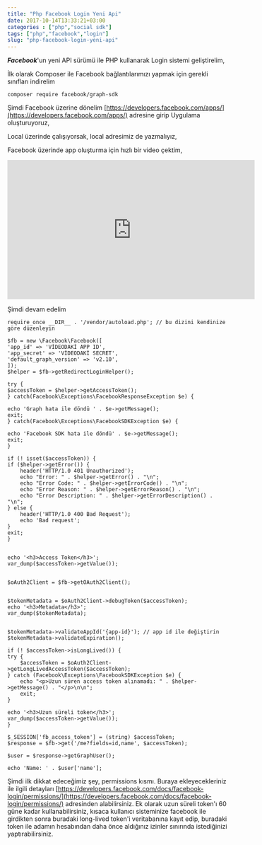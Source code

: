 ```yaml
---
title: "Php Facebook Login Yeni Api"
date: 2017-10-14T13:33:21+03:00
categories : ["php","social sdk"]
tags: ["php","facebook","login"]
slug: "php-facebook-login-yeni-api"
---
```



***Facebook***'un yeni API sürümü ile PHP kullanarak Login sistemi geliştirelim,

İlk olarak Composer ile Facebook bağlantılarımızı yapmak için gerekli sınıfları indirelim

    composer require facebook/graph-sdk

Şimdi Facebook üzerine dönelim [https://developers.facebook.com/apps/](https://developers.facebook.com/apps/) adresine girip Uygulama oluşturuyoruz,

Local üzerinde çalışıyorsak, local adresimiz de yazmalıyız,

Facebook üzerinde app oluşturma için hızlı bir video çektim,
<iframe width="560" height="315" src="https://www.youtube.com/embed/8jc8uHMKhbA" frameborder="0" allowfullscreen></iframe>

Şimdi devam edelim

    require_once __DIR__ . '/vendor/autoload.php'; // bu dizini kendinize göre düzenleyin

    $fb = new \Facebook\Facebook([
    'app_id' => 'VİDEODAKİ APP ID',
    'app_secret' => 'VİDEODAKİ SECRET',
    'default_graph_version' => 'v2.10',
    ]);
    $helper = $fb->getRedirectLoginHelper();

    try {
    $accessToken = $helper->getAccessToken();
    } catch(Facebook\Exceptions\FacebookResponseException $e) {
    
    echo 'Graph hata ile döndü ' . $e->getMessage();
    exit;
    } catch(Facebook\Exceptions\FacebookSDKException $e) {
  
    echo 'Facebook SDK hata ile döndü' . $e->getMessage();
    exit;
    }

    if (! isset($accessToken)) {
    if ($helper->getError()) {
        header('HTTP/1.0 401 Unauthorized');
        echo "Error: " . $helper->getError() . "\n";
        echo "Error Code: " . $helper->getErrorCode() . "\n";
        echo "Error Reason: " . $helper->getErrorReason() . "\n";
        echo "Error Description: " . $helper->getErrorDescription() . "\n";
    } else {
        header('HTTP/1.0 400 Bad Request');
        echo 'Bad request';
    }
    exit;
    }

    
    echo '<h3>Access Token</h3>';
    var_dump($accessToken->getValue());

    
    $oAuth2Client = $fb->getOAuth2Client();

    
    $tokenMetadata = $oAuth2Client->debugToken($accessToken);
    echo '<h3>Metadata</h3>';
    var_dump($tokenMetadata);

    
    $tokenMetadata->validateAppId('{app-id}'); // app id ile değiştirin
    $tokenMetadata->validateExpiration();

    if (! $accessToken->isLongLived()) {
    try {
        $accessToken = $oAuth2Client->getLongLivedAccessToken($accessToken);
    } catch (Facebook\Exceptions\FacebookSDKException $e) {
        echo "<p>Uzun süren access token alınamadı: " . $helper->getMessage() . "</p>\n\n";
        exit;
    }

    echo '<h3>Uzun süreli token</h3>';
    var_dump($accessToken->getValue());
    }

    $_SESSION['fb_access_token'] = (string) $accessToken;
    $response = $fb->get('/me?fields=id,name', $accessToken);

    $user = $response->getGraphUser();

    echo 'Name: ' . $user['name'];

Şimdi ilk dikkat edeceğimiz şey, permissions kısmı. Buraya ekleyecekleriniz ile ilgili detayları [https://developers.facebook.com/docs/facebook-login/permissions/](https://developers.facebook.com/docs/facebook-login/permissions/) adresinden alabilirsiniz. 
Ek olarak uzun süreli token'ı 60 güne kadar kullanabilirsiniz, kısaca kullanıcı sisteminize facebook ile girdikten sonra buradaki long-lived token'i veritabanına kayıt edip, buradaki token ile adamın hesabından daha önce aldığınız izinler sınırında istediğinizi yaptırabilirsiniz.

